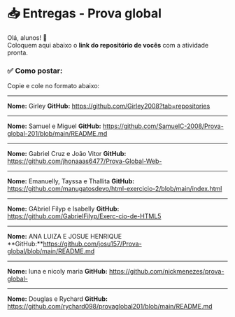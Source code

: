 # 📥 Entregas - Prova global

Olá, alunos! 👋  
Coloquem aqui abaixo o **link do repositório de vocês** com a atividade pronta.

### ✅ Como postar:

Copie e cole no formato abaixo:

---

**Nome:** Girley
**GitHub:** https://github.com/Girley2008?tab=repositories

---

**Nome:** Samuel e Miguel
**GitHub:** https://github.com/SamuelC-2008/Prova-global-201/blob/main/README.md

---

**Nome:** Gabriel Cruz e João Vitor 
**GitHub:** https://github.com/jhonaaas6477/Prova-Global-Web-

---

**Nome:** Emanuelly, Tayssa e Thallita
**GitHub:** https://github.com/manugatosdevo/html-exercicio-2/blob/main/index.html

---

**Nome:** GAbriel Filyp e Isabelly
**GitHub:** https://github.com/GabrielFilyp/Exerc-cio-de-HTML5

---

**Nome:** ANA LUIZA E JOSUE HENRIQUE 
**GitHub:**https://github.com/josu157/Prova-global/blob/main/README.md

---

**Nome:** luna e nicoly maria
**GitHub:** https://github.com/nickmenezes/prova-global-

---

**Nome:** Douglas e Rychard
**GitHub:** https://github.com/rychard098/provaglobal201/blob/main/README.md


